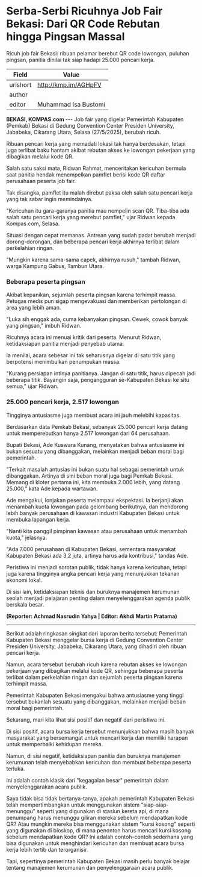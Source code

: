 # Serba-Serbi Ricuhnya Job Fair Bekasi: Dari QR Code Rebutan hingga Pingsan Massal

Ricuh job fair Bekasi: ribuan pelamar berebut QR code lowongan, puluhan pingsan, panitia dinilai tak siap hadapi 25.000 pencari kerja.

| Field       | Value                                                       |
|-------------|-------------------------------------------------------------|
| urlshort    | http://kmp.im/AGHpFV |
| author      |  |
| editor      | Muhammad Isa Bustomi |

**BEKASI, KOMPAS.com** --- Job fair yang digelar Pemerintah Kabupaten (Pemkab) Bekasi di Gedung Convention Center Presiden University, Jababeka, Cikarang Utara, Selasa (27/5/2025), berubah ricuh.

Ribuan pencari kerja yang memadati lokasi tak hanya berdesakan, tetapi juga terlibat baku hantam akibat rebutan akses ke lowongan pekerjaan yang dibagikan melalui kode QR.

Salah satu saksi mata, Ridwan Rahmat, menceritakan kericuhan bermula saat panitia hendak menempelkan pamflet berisi kode QR daftar perusahaan peserta job fair.

Tak disangka, pamflet itu malah direbut paksa oleh salah satu pencari kerja yang tak sabar ingin memindainya.

"Kericuhan itu gara-garanya panitia mau nempelin scan QR. Tiba-tiba ada salah satu pencari kerja yang merebut pamflet," ujar Ridwan kepada Kompas.com, Selasa.

Situasi dengan cepat memanas. Antrean yang sudah padat berubah menjadi dorong-dorongan, dan beberapa pencari kerja akhirnya terlibat dalam perkelahian ringan.

"Mungkin karena sama-sama capek, akhirnya rusuh," tambah Ridwan, warga Kampung Gabus, Tambun Utara.

### Beberapa peserta pingsan

Akibat kepanikan, sejumlah peserta pingsan karena terhimpit massa. Petugas medis pun sigap mengevakuasi dan memberikan pertolongan di area yang lebih aman.

"Luka sih enggak ada, cuma kebanyakan pingsan. Cewek, cowok banyak yang pingsan," imbuh Ridwan.

Ricuhnya acara ini menuai kritik dari peserta. Menurut Ridwan, ketidaksiapan panitia menjadi penyebab utama.

Ia menilai, acara sebesar ini tak seharusnya digelar di satu titik yang berpotensi menimbulkan penumpukan massa.

"Kurang persiapan intinya panitianya. Jangan di satu titik, harus dipecah jadi beberapa titik. Bayangin saja, pengangguran se-Kabupaten Bekasi ke situ semua," ujar Ridwan.

### 25.000 pencari kerja, 2.517 lowongan

Tingginya antusiasme juga membuat acara ini jauh melebihi kapasitas.

Berdasarkan data Pemkab Bekasi, sebanyak 25.000 pencari kerja datang untuk memperebutkan hanya 2.517 lowongan dari 64 perusahaan.

Bupati Bekasi, Ade Kuswara Kunang, menyatakan bahwa antusiasme ini bukan sesuatu yang dibanggakan, melainkan menjadi beban moral bagi pemerintah.

"Terkait masalah antusias ini bukan suatu hal sebagai pemerintah untuk dibanggakan. Artinya di sini beban moral juga bagi Pemkab Bekasi. Memang di kloter pertama ini, kita membuka 2.000 lebih, yang datang 25.000," kata Ade kepada wartawan.

Ade mengakui, lonjakan peserta melampaui ekspektasi. Ia berjanji akan menambah kuota lowongan pada gelombang berikutnya, dan mendorong lebih banyak perusahaan di kawasan industri Kabupaten Bekasi untuk membuka lapangan kerja.

"Nanti kita panggil pimpinan kawasan atau perusahaan untuk menambah kuota," jelasnya.

"Ada 7.000 perusahaan di Kabupaten Bekasi, sementara masyarakat Kabupaten Bekasi ada 3,2 juta, artinya harus ada kontribusi," tandas Ade.

Peristiwa ini menjadi sorotan publik, tidak hanya karena kericuhan, tetapi juga karena tingginya angka pencari kerja yang menunjukkan tekanan ekonomi lokal.

Di sisi lain, ketidaksiapan teknis dan buruknya manajemen kerumunan seolah menjadi pelajaran penting dalam menyelenggarakan agenda publik berskala besar.

**(Reporter: Achmad Nasrudin Yahya \| Editor: Akhdi Martin Pratama)**

---
Berikut adalah ringkasan singkat dari laporan berita tersebut: Pemerintah Kabupaten Bekasi menggelar bursa kerja di Gedung Convention Center Presiden University, Jababeka, Cikarang Utara, yang dihadiri oleh ribuan pencari kerja.

 Namun, acara tersebut berubah ricuh karena rebutan akses ke lowongan pekerjaan yang dibagikan melalui kode QR, sehingga beberapa peserta terlibat dalam perkelahian ringan dan sejumlah peserta pingsan karena terhimpit massa.

 Pemerintah Kabupaten Bekasi mengakui bahwa antusiasme yang tinggi tersebut bukanlah sesuatu yang dibanggakan, melainkan menjadi beban moral bagi pemerintah.



Sekarang, mari kita lihat sisi positif dan negatif dari peristiwa ini.

 Di sisi positif, acara bursa kerja tersebut menunjukkan bahwa masih banyak masyarakat yang bersemangat untuk mencari kerja dan memiliki harapan untuk memperbaiki kehidupan mereka.

 Namun, di sisi negatif, ketidaksiapan panitia dan buruknya manajemen kerumunan telah menyebabkan kericuhan dan membuat beberapa peserta terluka.

 Ini adalah contoh klasik dari "kegagalan besar" pemerintah dalam menyelenggarakan acara publik.

 Saya tidak bisa tidak bertanya-tanya, apakah pemerintah Kabupaten Bekasi telah mempertimbangkan untuk menggunakan sistem "siap-siap-menunggu" seperti yang digunakan di stasiun kereta api, di mana penumpang harus menunggu giliran mereka sebelum mendapatkan kode QR? Atau mungkin mereka bisa menggunakan sistem "kursi kosong" seperti yang digunakan di bioskop, di mana penonton harus mencari kursi kosong sebelum mendapatkan kode QR? Ini adalah contoh-contoh sederhana yang bisa digunakan untuk menghindari kericuhan dan membuat acara bursa kerja lebih tertib dan terorganisir.

 Tapi, sepertinya pemerintah Kabupaten Bekasi masih perlu banyak belajar tentang manajemen kerumunan dan penyelenggaraan acara publik.
